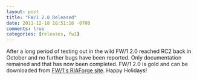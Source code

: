 ```yaml
---
layout: post
title: "FW/1 2.0 Released"
date: 2011-12-18 18:51:18 -0700
comments: true
categories: [releases, fw1]
---
```

After a long period of testing out in the wild FW/1 2.0 reached RC2 back in October and no further bugs have been reported. Only documentation remained and that has now been completed. FW/1 2.0 is gold and can be downloaded from [FW/1's RIAForge site](http://fw1.riaforge.org/). Happy Holidays!
